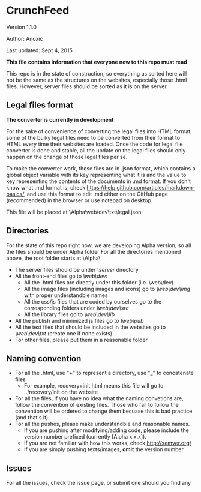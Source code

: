 # CrunchFeed

Version 1.1.0

Author: Anoxic

Last updated: Sept 4, 2015

**This file contains information that everyone new to this repo must read**

This repo is in the state of construction, so everything as sorted here will not be the same as the structures on the websites, especially those .html files. However, server files should be sorted as it is on the server.

## Legal files format ##

__The converter is currently in development__

For the sake of convenience of converting the legal files into HTML format, some of the bulky legal files need to be converted from their format to HTML every time their websites are loaded. Once the code for legal file converter is done and stable, all the update on the legal files should only happen on the change of those legal files per se.

To make the converter work, those files are in .json format, which contains a global object variable with its key representing what it is and the value to key representing the contents of the documents in .md format. If you don't know what .md format is, check https://help.github.com/articles/markdown-basics/, and use this format to edit .md either on the GitHub page (recommended) in the browser or use notepad on desktop.

This file will be placed at \Alpha\web\dev\txt\legal.json

## Directories ##

For the state of this repo right now, we are developing Alpha version, so all the files should be under Alpha folder
For all the directories mentioned above, the root folder starts at \Alpha\
* The server files should be under _\server_ directory
* All the front-end files go to _\web\dev_:
  * All the .html files are directly under this folder (i.e. \web\dev)
  * All the image files (including images and icons) go to _\web\dev\img_ with proper understandble names
  * All the css/js files that are coded by ourselves go to the corresponding folders under _\web\dev\src_
  * All the library files go to _\web\dev\lib_
* All the publish and minimized js files go to _\web\pub_
* All the text files that should be included in the websites go to _\web\dev\txt_ (create one if none exists)
* For other files, please put them in a reasonable folder

## Naming convention ##

* For all the .html, use "+" to represent a directory, use "_" to concatenate files
  * For example, recovery+init.html means this file will go to ../recovery/init on the website
* For all the files, if you have no idea what the naming convetions are, follow the convention of existing files. Those who fail to follow the convention will be ordered to change them becuase this is bad practice (and that's it).
* For all the pushes, please make understandble and reasonable names. 
  * If you are pushing after modifying/adding code, please include the version number prefixed (currently [Alpha x.x.x]). 
  * If you are not familiar with how this works, check http://semver.org/
  * If you are simply pushing texts/images, __omit__ the version number


## Issues ##

For all the issues, check the issue page, or submit one should you find any
